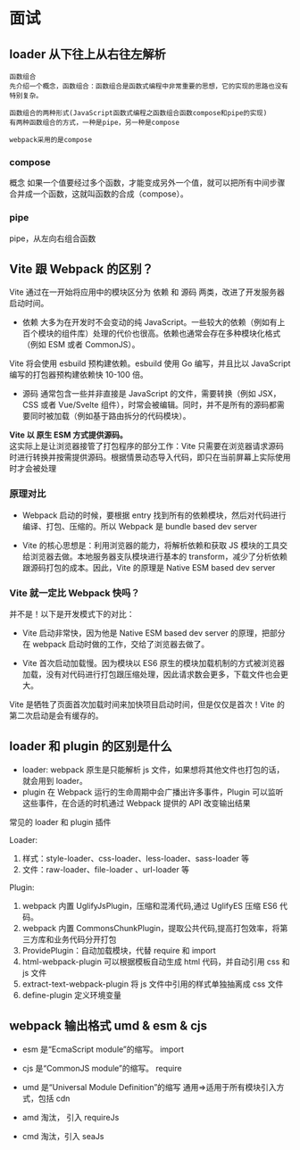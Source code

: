 # 面试

## loader 从下往上从右往左解析

```
函数组合
先介绍一个概念，函数组合：函数组合是函数式编程中非常重要的思想，它的实现的思路也没有特别复杂。

函数组合的两种形式(JavaScript函数式编程之函数组合函数compose和pipe的实现)
有两种函数组合的方式，一种是pipe，另一种是compose

webpack采用的是compose
```

### compose

概念
如果一个值要经过多个函数，才能变成另外一个值，就可以把所有中间步骤合并成一个函数，这就叫函数的合成（compose）。

### pipe

pipe，从左向右组合函数

## Vite 跟 Webpack 的区别？

Vite 通过在一开始将应用中的模块区分为 依赖 和 源码 两类，改进了开发服务器启动时间。

- 依赖 大多为在开发时不会变动的纯 JavaScript。一些较大的依赖（例如有上百个模块的组件库）处理的代价也很高。依赖也通常会存在多种模块化格式（例如 ESM 或者 CommonJS）。

Vite 将会使用 esbuild 预构建依赖。esbuild 使用 Go 编写，并且比以 JavaScript 编写的打包器预构建依赖快 10-100 倍。

- 源码 通常包含一些并非直接是 JavaScript 的文件，需要转换（例如 JSX，CSS 或者 Vue/Svelte 组件），时常会被编辑。同时，并不是所有的源码都需要同时被加载（例如基于路由拆分的代码模块）。

**Vite 以 原生 ESM 方式提供源码。**  
这实际上是让浏览器接管了打包程序的部分工作：Vite 只需要在浏览器请求源码时进行转换并按需提供源码。根据情景动态导入代码，即只在当前屏幕上实际使用时才会被处理

### **原理对比**

- Webpack 启动的时候，要根据 entry 找到所有的依赖模块，然后对代码进行编译、打包、压缩的。所以 Webpack 是 bundle based dev server

- Vite 的核心思想是：利用浏览器的能力，将解析依赖和获取 JS 模块的工具交给浏览器去做。本地服务器支队模块进行基本的 transform，减少了分析依赖跟源码打包的成本。因此，Vite 的原理是 Native ESM based dev server

### **Vite 就一定比 Webpack 快吗？**

并不是！以下是开发模式下的对比：

- Vite 启动非常快，因为他是 Native ESM based dev server 的原理，把部分在 webpack 启动时做的工作，交给了浏览器去做了。

- Vite 首次启动加载慢。因为模块以 ES6 原生的模块加载机制的方式被浏览器加载，没有对代码进行打包跟压缩处理，因此请求数会更多，下载文件也会更大。

Vite 是牺牲了页面首次加载时间来加快项目启动时间，但是仅仅是首次！Vite 的第二次启动是会有缓存的。

## loader 和 plugin 的区别是什么

- loader: webpack 原生是只能解析 js 文件，如果想将其他文件也打包的话，就会用到 loader。
- plugin 在 Webpack 运行的生命周期中会广播出许多事件，Plugin 可以监听这些事件，在合适的时机通过 Webpack 提供的 API 改变输出结果

常见的 loader 和 plugin 插件

Loader:

1. 样式：style-loader、css-loader、less-loader、sass-loader 等
2. 文件：raw-loader、file-loader 、url-loader 等

Plugin:

1. webpack 内置 UglifyJsPlugin，压缩和混淆代码,通过 UglifyES 压缩 ES6 代码。
2. webpack 内置 CommonsChunkPlugin，提取公共代码,提高打包效率，将第三方库和业务代码分开打包
3. ProvidePlugin：自动加载模块，代替 require 和 import
4. html-webpack-plugin 可以根据模板自动生成 html 代码，并自动引用 css 和 js 文件
5. extract-text-webpack-plugin 将 js 文件中引用的样式单独抽离成 css 文件
6. define-plugin 定义环境变量

## webpack 输出格式 umd & esm & cjs

- esm 是“EcmaScript module”的缩写。 import

- cjs 是“CommonJS module”的缩写。 require

- umd 是“Universal Module Definition”的缩写 通用=>适用于所有模块引入方式，包括 cdn

- amd 淘汰， 引入 requireJs

- cmd 淘汰，引入 seaJs
